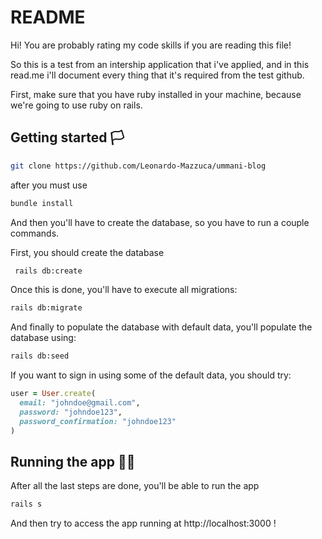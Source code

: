 # README

Hi! You are probably rating my code skills if you are reading this file!

So this is a test from an intership application that i've applied, and in this read.me i'll
document every thing that it's required from the test github.

First, make sure that you have ruby installed in your machine, because we're going to
use ruby on rails.

## Getting started 🏳️

```bash
git clone https://github.com/Leonardo-Mazzuca/ummani-blog
```

  after you must use 
  
```bash
bundle install
```

And then you'll have to create the database, so 
you have to run a couple commands.

First, you should create the database 
  
```bash
 rails db:create
```
  
  
Once this is done, you'll have to execute all migrations:

```bash
rails db:migrate
```

And finally to populate the database with default data, you'll
populate the database using:

```bash
rails db:seed
```

If you want to sign in using some of the default data, you should try:

```ruby
user = User.create(
  email: "johndoe@gmail.com",
  password: "johndoe123",
  password_confirmation: "johndoe123"
)
```

## Running the app 🏃‍♂️

After all the last steps are done, you'll be able to run the app

```bash
rails s
```

And then try to access the app running at http://localhost:3000 !

  




